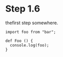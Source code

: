 # Step 1.6

thefirst step somewhere.

    import foo from "bar";

    def Foo () {
      console.log(foo);
    }


